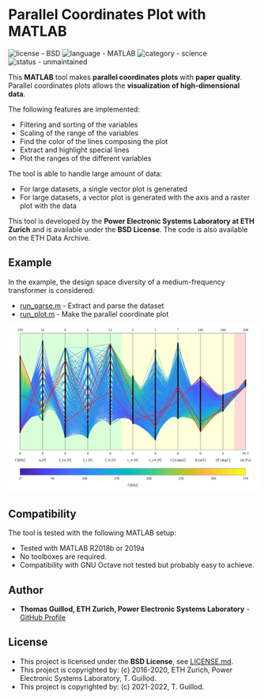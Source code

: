 # Parallel Coordinates Plot with MATLAB

![license - BSD](https://img.shields.io/badge/license-BSD-green)
![language - MATLAB](https://img.shields.io/badge/language-MATLAB-blue)
![category - science](https://img.shields.io/badge/category-science-lightgrey)
![status - unmaintained](https://img.shields.io/badge/status-unmaintained-red)

This **MATLAB** tool makes **parallel coordinates plots** with **paper quality**.
Parallel coordinates plots allows the **visualization of high-dimensional data**.

The following features are implemented: 
* Filtering and sorting of the variables
* Scaling of the range of the variables
* Find the color of the lines composing the plot
* Extract and highlight special lines
* Plot the ranges of the different variables

The tool is able to handle large amount of data:
* For large datasets, a single vector plot is generated
* For large datasets, a vector plot is generated with the axis and a raster plot with the data

This tool is developed by the **Power Electronic Systems Laboratory at ETH Zurich** and is available under the **BSD License**. The code is also available on the ETH Data Archive.

## Example

In the example, the design space diversity of a medium-frequency transformer is considered:
* [run_parse.m](run_parse.m) - Extract and parse the dataset
* [run_plot.m](run_plot.m) - Make the parallel coordinate plot

<p float="middle">
    <img src="screenshot.png" width="700">
</p>

## Compatibility

The tool is tested with the following MATLAB setup:
* Tested with MATLAB R2018b or 2019a
* No toolboxes are required.
* Compatibility with GNU Octave not tested but probably easy to achieve.

## Author

* **Thomas Guillod, ETH Zurich, Power Electronic Systems Laboratory** - [GitHub Profile](https://github.com/otvam)

## License

* This project is licensed under the **BSD License**, see [LICENSE.md](LICENSE.md).
* This project is copyrighted by: (c) 2016-2020, ETH Zurich, Power Electronic Systems Laboratory, T. Guillod.
* This project is copyrighted by: (c) 2021-2022, T. Guillod.
